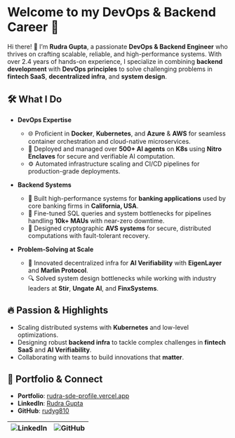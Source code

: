 # Welcome to my DevOps & Backend Career 🌟

Hi there! 👋 I’m **Rudra Gupta**, a passionate **DevOps & Backend Engineer** who thrives on crafting scalable, reliable, and high-performance systems. With over 2.4 years of hands-on experience, I specialize in combining **backend development** with **DevOps principles** to solve challenging problems in **fintech SaaS**, **decentralized infra**, and **system design**.

## 🛠️ What I Do
- **DevOps Expertise**  
  - 🌐 Proficient in **Docker**, **Kubernetes**, and **Azure** & **AWS** for seamless container orchestration and cloud-native microservices.  
  - 🚀 Deployed and managed over **500+ AI agents** on **K8s** using **Nitro Enclaves** for secure and verifiable AI computation.  
  - ⚙️ Automated infrastructure scaling and CI/CD pipelines for production-grade deployments.

- **Backend Systems**  
  - 🏦 Built high-performance systems for **banking applications** used by core banking firms in **California, USA**.  
  - 🧮 Fine-tuned SQL queries and system bottlenecks for pipelines handling **10k+ MAUs** with near-zero downtime.  
  - 🔗 Designed cryptographic **AVS systems** for secure, distributed computations with fault-tolerant recovery.

- **Problem-Solving at Scale**  
  - 🚦 Innovated decentralized infra for **AI Verifiability** with **EigenLayer** and **Marlin Protocol**.  
  - 🔍 Solved system design bottlenecks while working with industry leaders at **Stir**, **Ungate AI**, and **FinxSystems**.

## 🔥 Passion & Highlights
- Scaling distributed systems with **Kubernetes** and low-level optimizations.  
- Designing robust **backend infra** to tackle complex challenges in **fintech SaaS** and **AI Verifiability**.  
- Collaborating with teams to build innovations that **matter**.

## 🌟 Portfolio & Connect

- **Portfolio**: [rudra-sde-profile.vercel.app](https://rudra-sde-profile.vercel.app)  
- **LinkedIn**: [Rudra Gupta](https://www.linkedin.com/in/rudra-gupta-dev/)  
- **GitHub**: [rudyg810](https://github.com/rudyg810)

| ![LinkedIn](https://img.shields.io/badge/LinkedIn-%230077B5.svg?style=for-the-badge&logo=linkedin&logoColor=white) | ![GitHub](https://img.shields.io/badge/GitHub-%2312100E.svg?style=for-the-badge&logo=github&logoColor=white) |
|:-----------------------------------:|:------------------------------------:|
